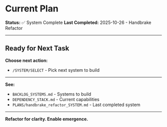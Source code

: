 # Current Plan

**Status:** ✅ System Complete
**Last Completed:** 2025-10-26 - Handbrake Refactor

---

## Ready for Next Task

**Choose next action:**
- `/SYSTEM/SELECT` - Pick next system to build

---

**See:**
- `BACKLOG_SYSTEMS.md` - Systems to build
- `DEPENDENCY_STACK.md` - Current capabilities
- `PLANS/handbrake_refactor_SYSTEM.md` - Last completed system

---

**Refactor for clarity. Enable emergence.**
